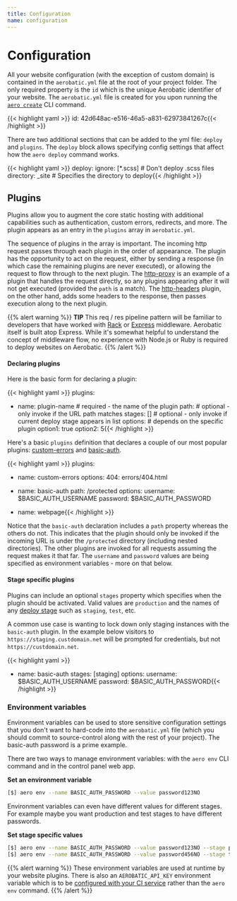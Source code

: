```yaml
---
title: Configuration
name: configuration
---
```


# Configuration

All your website configuration (with the exception of custom domain) is contained in the `aerobatic.yml` file at the root of your project folder. The only required property is the `id` which is the unique Aerobatic identifier of your website. The `aerobatic.yml` file is created for you upon running the [`aero create`](/docs/cli#create) CLI command.

{{< highlight yaml >}}
id: 42d648ac-e516-46a5-a831-62973841267c{{< /highlight >}}

There are two additional sections that can be added to the yml file: `deploy` and `plugins`. The `deploy` block allows specifying config settings that affect how the `aero deploy` command works.

{{< highlight yaml >}}
deploy:
  ignore: [*.scss]  # Don't deploy .scss files
  directory: _site  # Specifies the directory to deploy{{< /highlight >}}

## Plugins

Plugins allow you to augment the core static hosting with additional capabilities such as authentication, custom errors, redirects, and more. The plugin appears as an entry in the `plugins` array in `aerobatic.yml`.

The sequence of plugins in the array is important. The incoming http request passes through each plugin in the order of appearance. The plugin has the opportunity to act on the request, either by sending a response (in which case the remaining plugins are never executed), or allowing the request to flow through to the next plugin.  The [http-proxy](/docs/plugins/http-proxy) is an example of a plugin that handles the request directly, so any plugins appearing after it will not get executed (provided the `path` is a match). The [http-headers](/docs/plugins/http-headers) plugin, on the other hand, adds some headers to the response, then passes execution along to the next plugin.

{{% alert warning %}}
**TIP** This req / res pipeline pattern will be familiar to developers that have worked with [Rack](http://rack.github.io/) or [Express](http://expressjs.com/en/guide/using-middleware.html) middleware. Aerobatic itself is built atop Express. While it's somewhat helpful to understand the concept of middleware flow, no experience with Node.js or Ruby is required to deploy websites on Aerobatic.
{{% /alert %}}

#### Declaring plugins

Here is the basic form for declaring a plugin:

{{< highlight yaml >}}
plugins:
  - name: plugin-name    # required - the name of the plugin
    path:                # optional - only invoke if the URL path matches
    stages: []           # optional - only invoke if current deploy stage appears in list
    options:             # depends on the specific plugin
      option1: true
      option2: 5{{< /highlight >}}

Here's a basic `plugins` definition that declares a couple of our most popular plugins: [custom-errors](/docs/custom-errors) and [basic-auth](/docs/http-basic-authentication).

{{< highlight yaml >}}
plugins:
  - name: custom-errors
    options:
      404: errors/404.html

  - name: basic-auth
    path: /protected
    options:
      username: $BASIC_AUTH_USERNAME
      password: $BASIC_AUTH_PASSWORD

  - name: webpage{{< /highlight >}}

Notice that the `basic-auth` declaration includes a `path` property whereas the others do not. This indicates that the plugin should only be invoked if the incoming URL is under the `/protected` directory (including nested directories). The other plugins are invoked for all requests assuming the request makes it that far. The `username` and `password` values are being specified as environment variables - more on that below.

#### Stage specific plugins

Plugins can include an optional `stages` property which specifies when the plugin should be activated. Valid values are `production` and the names of any [deploy stage](/docs/overview#deploy-stages) such as `staging`, `test`, etc.

A common use case is wanting to lock down only staging instances with the `basic-auth` plugin. In the example below visitors to `https://staging.custdomain.net` will be prompted for credentials, but not `https://custdomain.net`.

{{< highlight yaml >}}
- name: basic-auth
  stages: [staging]
  options:
    username: $BASIC_AUTH_USERNAME
    password: $BASIC_AUTH_PASSWORD{{< /highlight >}}

### Environment variables

Environment variables can be used to store sensitive configuration settings that you don't want to hard-code into the `aerobatic.yml` file (which you should commit to source-control along with the rest of your project). The basic-auth password is a prime example.

There are two ways to manage environment variables: with the `aero env` CLI command and in the control panel web app.

**Set an environment variable**
~~~sh
[$] aero env --name BASIC_AUTH_PASSWORD --value password123NO
~~~

Environment variables can even have different values for different stages. For example maybe you want production and test stages to have different passwords.

**Set stage specific values**
~~~sh
[$] aero env --name BASIC_AUTH_PASSWORD --value password123NO --stage production
[$] aero env --name BASIC_AUTH_PASSWORD --value password456NO --stage test
~~~

{{% alert warning %}}
These environment variables are used at runtime by your website plugins. There is also an `AEROBATIC_API_KEY` environment variable which is to be [configured with your CI service](/docs/continuous-deployment#aerobatic-apikey) rather than the `aero env` command.
{{% /alert %}}
